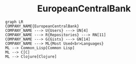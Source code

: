 <h1 align="center">EuropeanCentralBank</h1>

```mermaid
graph LR
COMPANY_NAME{EuropeanCentralBank}
COMPANY_NAME ---> U{Users} ---> UN[4]
COMPANY_NAME ---> R{Repositories} ---> RN[11]
COMPANY_NAME ---> G{Gists} ---> GN[14]
COMPANY_NAME ---> ML{Most Used<br>Languages}
ML --> Common_Lisp[Common Lisp]
ML --> C[C]
ML --> Clojure[Clojure]
```
